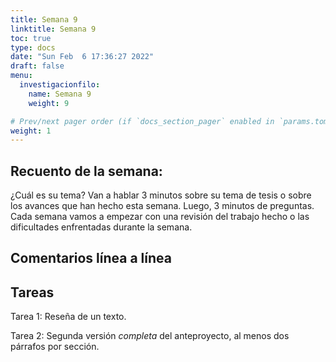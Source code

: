```yaml
---
title: Semana 9
linktitle: Semana 9
toc: true
type: docs
date: "Sun Feb  6 17:36:27 2022"
draft: false
menu:
  investigacionfilo:
    name: Semana 9
    weight: 9

# Prev/next pager order (if `docs_section_pager` enabled in `params.toml`)
weight: 1
---
```


## Recuento de la semana: 

¿Cuál es su tema? Van a hablar 3 minutos sobre su tema de tesis o sobre los avances que han hecho esta semana. Luego, 3 minutos de preguntas. Cada semana vamos a empezar con una revisión del trabajo hecho o las dificultades enfrentadas durante la semana.

  

## Comentarios línea a línea



## Tareas  

Tarea 1: Reseña de un texto.
  
Tarea 2: Segunda versión *completa* del anteproyecto, al menos dos párrafos por sección.
 

